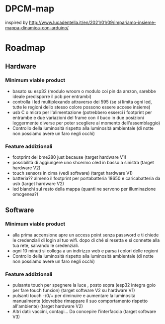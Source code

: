 # DPCM-map
inspired by http://www.lucadentella.it/en/2021/01/09/impariamo-insieme-mappa-dinamica-con-arduino/


# Roadmap
## Hardware
### Minimum viable product
- basato su esp32 (modulo wroom o modulo coi pin da amzon, sarebbe ideale predisporre il pcb per entrambi)
- controlla i led multiplexando attraverso dei 595 (se si limita ogni led, tutte le regioni dello stesso colore possono essere accese insieme)
- usb C o micro per l'alimentazione (potrebbero esserci i footprint per entrambe e due variazioni del frame con il buco in due posizioni leggermente diverse per poter scegliere al momento dell'assemblaggio)
- Controllo della luminosità rispetto alla luminosità ambientale (di notte non possiamo avere un faro negli occhi)

### Feature addizionali
- footprint del bme280 just because (target hardware V1)
- possibilità di aggiungere uno shcermo oled in basso a sinistra (target hardware V2)
- touch sensors in cima (vedi software) (target hardware V1)
- batteria?? almeno il footprint per portabatteria 18650 e caricabatteria da usb (target hardware V2)
- led bianchi sul resto della mappa (quanti ne servono per illuminazione omogenea?)

## Software
### Minimum viable product
- alla prima accensione apre un access point senza password e ti chiede le credenziali di login al tuo wifi. dopo di ché si resetta e si connette alla tua rete, salvando le credenziali. 
- ogni 10 minuti si collega a un indirizzo web e parsa i colori delle regioni
- Controllo della luminosità rispetto alla luminosità ambientale (di notte non possiamo avere un faro negli occhi)
### Feature addizionali
- pulsante touch per spegnere la luce , posto sopra (esp32 integra gpio per fare touch funxion)  (target software V2 su hardware V1)
- pulsanti touch -/0/+ per diminuire e aumentare la luminosità manualmente (dovrebbe rimappare il suo comportamento rispetto all'ambiente)  (target hardware V2)
- Altri dati: vaccini, contagi... Da concepire l'interfaccia (target software V3)
